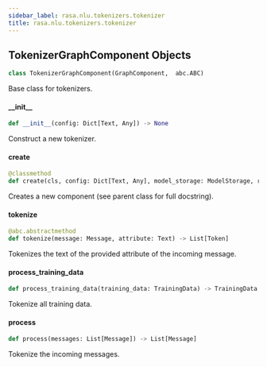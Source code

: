 ```yaml
---
sidebar_label: rasa.nlu.tokenizers.tokenizer
title: rasa.nlu.tokenizers.tokenizer
---
```

## TokenizerGraphComponent Objects

```python
class TokenizerGraphComponent(GraphComponent,  abc.ABC)
```

Base class for tokenizers.

#### \_\_init\_\_

```python
def __init__(config: Dict[Text, Any]) -> None
```

Construct a new tokenizer.

#### create

```python
@classmethod
def create(cls, config: Dict[Text, Any], model_storage: ModelStorage, resource: Resource, execution_context: ExecutionContext) -> GraphComponent
```

Creates a new component (see parent class for full docstring).

#### tokenize

```python
@abc.abstractmethod
def tokenize(message: Message, attribute: Text) -> List[Token]
```

Tokenizes the text of the provided attribute of the incoming message.

#### process\_training\_data

```python
def process_training_data(training_data: TrainingData) -> TrainingData
```

Tokenize all training data.

#### process

```python
def process(messages: List[Message]) -> List[Message]
```

Tokenize the incoming messages.

